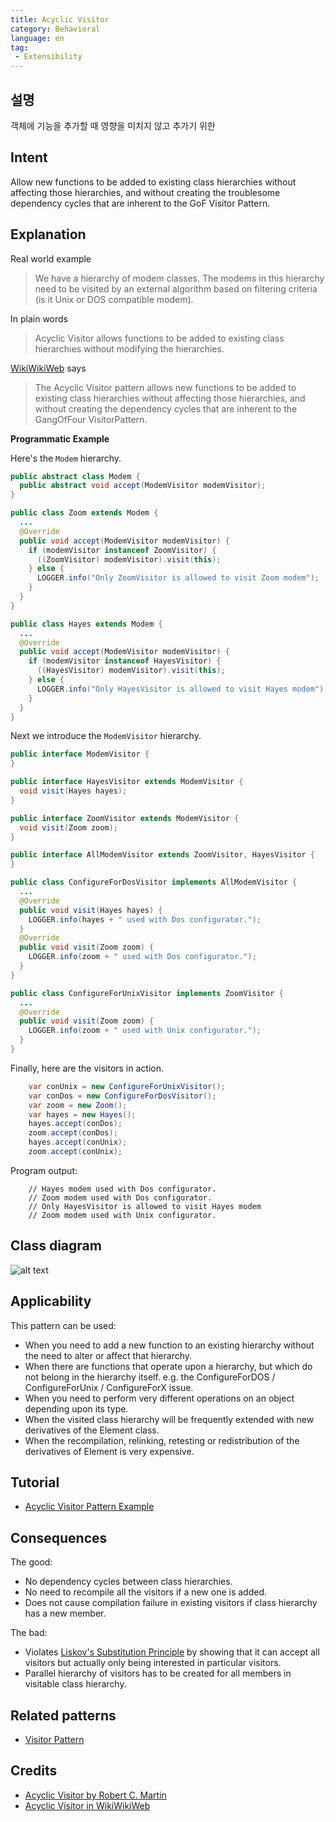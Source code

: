 ```yaml
---
title: Acyclic Visitor
category: Behavioral
language: en
tag:
 - Extensibility
---
```


## 설명
객체에 기능을 추가할 때 영향을 미치지 않고 추가기 위한 

## Intent

Allow new functions to be added to existing class hierarchies without affecting those hierarchies, and without creating 
the troublesome dependency cycles that are inherent to the GoF Visitor Pattern.

## Explanation

Real world example

> We have a hierarchy of modem classes. The modems in this hierarchy need to be visited by an external algorithm based 
> on filtering criteria (is it Unix or DOS compatible modem). 

In plain words

> Acyclic Visitor allows functions to be added to existing class hierarchies without modifying the hierarchies.

[WikiWikiWeb](https://wiki.c2.com/?AcyclicVisitor) says

> The Acyclic Visitor pattern allows new functions to be added to existing class hierarchies without affecting those 
> hierarchies, and without creating the dependency cycles that are inherent to the GangOfFour VisitorPattern.

**Programmatic Example**

Here's the `Modem` hierarchy.

```java
public abstract class Modem {
  public abstract void accept(ModemVisitor modemVisitor);
}

public class Zoom extends Modem {
  ...
  @Override
  public void accept(ModemVisitor modemVisitor) {
    if (modemVisitor instanceof ZoomVisitor) {
      ((ZoomVisitor) modemVisitor).visit(this);
    } else {
      LOGGER.info("Only ZoomVisitor is allowed to visit Zoom modem");
    }
  }
}

public class Hayes extends Modem {
  ...
  @Override
  public void accept(ModemVisitor modemVisitor) {
    if (modemVisitor instanceof HayesVisitor) {
      ((HayesVisitor) modemVisitor).visit(this);
    } else {
      LOGGER.info("Only HayesVisitor is allowed to visit Hayes modem");
    }
  }
}
```

Next we introduce the `ModemVisitor` hierarchy.

```java
public interface ModemVisitor {
}

public interface HayesVisitor extends ModemVisitor {
  void visit(Hayes hayes);
}

public interface ZoomVisitor extends ModemVisitor {
  void visit(Zoom zoom);
}

public interface AllModemVisitor extends ZoomVisitor, HayesVisitor {
}

public class ConfigureForDosVisitor implements AllModemVisitor {
  ...
  @Override
  public void visit(Hayes hayes) {
    LOGGER.info(hayes + " used with Dos configurator.");
  }
  @Override
  public void visit(Zoom zoom) {
    LOGGER.info(zoom + " used with Dos configurator.");
  }
}

public class ConfigureForUnixVisitor implements ZoomVisitor {
  ...
  @Override
  public void visit(Zoom zoom) {
    LOGGER.info(zoom + " used with Unix configurator.");
  }
}
```

Finally, here are the visitors in action.

```java
    var conUnix = new ConfigureForUnixVisitor();
    var conDos = new ConfigureForDosVisitor();
    var zoom = new Zoom();
    var hayes = new Hayes();
    hayes.accept(conDos);
    zoom.accept(conDos);
    hayes.accept(conUnix);
    zoom.accept(conUnix);   
```

Program output:

```
    // Hayes modem used with Dos configurator.
    // Zoom modem used with Dos configurator.
    // Only HayesVisitor is allowed to visit Hayes modem
    // Zoom modem used with Unix configurator.
```

## Class diagram

![alt text](./etc/acyclic-visitor.png "Acyclic Visitor")

## Applicability

This pattern can be used:

* When you need to add a new function to an existing hierarchy without the need to alter or affect that hierarchy.
* When there are functions that operate upon a hierarchy, but which do not belong in the hierarchy itself. e.g. the ConfigureForDOS / ConfigureForUnix / ConfigureForX issue.
* When you need to perform very different operations on an object depending upon its type.
* When the visited class hierarchy will be frequently extended with new derivatives of the Element class.
* When the recompilation, relinking, retesting or redistribution of the derivatives of Element is very expensive.

## Tutorial

* [Acyclic Visitor Pattern Example](https://codecrafter.blogspot.com/2012/12/the-acyclic-visitor-pattern.html)

## Consequences

The good:

* No dependency cycles between class hierarchies.
* No need to recompile all the visitors if a new one is added.
* Does not cause compilation failure in existing visitors if class hierarchy has a new member.

The bad:

* Violates [Liskov's Substitution Principle](https://java-design-patterns.com/principles/#liskov-substitution-principle) by showing that it can accept all visitors but actually only being interested in particular visitors.
* Parallel hierarchy of visitors has to be created for all members in visitable class hierarchy.

## Related patterns

* [Visitor Pattern](https://java-design-patterns.com/patterns/visitor/)

## Credits

* [Acyclic Visitor by Robert C. Martin](http://condor.depaul.edu/dmumaugh/OOT/Design-Principles/acv.pdf)
* [Acyclic Visitor in WikiWikiWeb](https://wiki.c2.com/?AcyclicVisitor)
